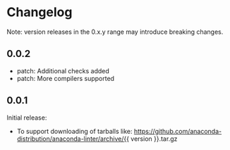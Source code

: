# Changelog
Note: version releases in the 0.x.y range may introduce breaking changes.

## 0.0.2

- patch: Additional checks added
- patch: More compilers supported

## 0.0.1

Initial release:
- To support downloading of tarballs like: https://github.com/anaconda-distribution/anaconda-linter/archive/{{ version }}.tar.gz
